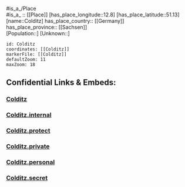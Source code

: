 ﻿---
location: [51.13,12.8] 
mapzoom: [7,12] 
mapmarker: city 
type: City
tags:
- geo/City


SpocWebEntityId: 29640
isDeleted: false
confidential: public

---
#is_a_/Place  
#is_a_ :: [[Place]] 
[has_place_longitude::12.8] 
[has_place_latitude::51.13] 
[name::Colditz] 
has_place_country:: [[Germany]]  
has_place_province:: [[Sachsen]]  
[Population::] 
[Unknown::] 


```leaflet
id: Colditz
coordinates: [[Colditz]] 
markerFile: [[Colditz]] 
defaultZoom: 11 
maxZoom: 18
```


## Confidential Links & Embeds: 

### [Colditz](/_public/Earth/Continent/Europe/Europe~Central/Germany/Germany~East/Sachsen/counties~Sachsen/Leipzig/cities~Leipzig/Colditz.md) 

### [Colditz.internal](/_internal/Earth/Continent/Europe/Europe~Central/Germany/Germany~East/Sachsen/counties~Sachsen/Leipzig/cities~Leipzig/Colditz.internal.md) 

### [Colditz.protect](/_protect/Earth/Continent/Europe/Europe~Central/Germany/Germany~East/Sachsen/counties~Sachsen/Leipzig/cities~Leipzig/Colditz.protect.md) 

### [Colditz.private](/_private/Earth/Continent/Europe/Europe~Central/Germany/Germany~East/Sachsen/counties~Sachsen/Leipzig/cities~Leipzig/Colditz.private.md) 

### [Colditz.personal](/_personal/Earth/Continent/Europe/Europe~Central/Germany/Germany~East/Sachsen/counties~Sachsen/Leipzig/cities~Leipzig/Colditz.personal.md) 

### [Colditz.secret](/_secret/Earth/Continent/Europe/Europe~Central/Germany/Germany~East/Sachsen/counties~Sachsen/Leipzig/cities~Leipzig/Colditz.secret.md) 
